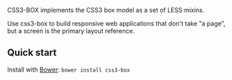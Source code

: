 CSS3-BOX implements the CSS3 box model as a set of LESS mixins.

Use css3-box to build responsive web applications that don't take "a page", but a screen is the primary layout reference.

## Quick start

Install with [Bower](http://bower.io): `bower install css3-box`

